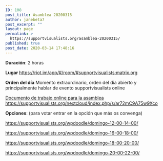 ```yaml
---
ID: 108
post_title: Asamblea 20200315
author: janebeta7
post_excerpt: ""
layout: page
permalink: >
  https://supportvisualists.org/asamblea-20200315/
published: true
post_date: 2020-03-14 17:48:16
---
```

<strong>Duración</strong>: 2 horas

<strong>Lugar </strong><a href="https://riot.im/app/#/room/#supportvisualists:matrix.org">https://riot.im/app/#/room/#supportvisualists:matrix.org</a>

<strong>Orden del día</strong>
Momento extraordinario, orden del dia abierto y principalmente hablar de evento supportvisualists online

<a href="https://supportvisualists.org/etherpad/pads/ASAMBLEA%20ONLINE%2020200315">Documento de trabajo online para la asamblea
https://supportvisualists.org/nextcloud/index.php/s/ar72mC9A75w9Xco</a>

<strong>Opciones</strong>:
(para votar entrar en la opción que más os convenga)

https://supportvisualists.org/wpdoodle/domingo-12-00-14-00/

https://supportvisualists.org/wpdoodle/domingo-16-00-18-00/

https://supportvisualists.org/wpdoodle/domingo-18-00-20-00/

https://supportvisualists.org/wpdoodle/domingo-20-00-22-00/

&nbsp;

&nbsp;